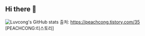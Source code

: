 ## Hi there 👋

![Luvcong's GitHub stats](https://github-readme-stats.vercel.app/api?username=Luvcong&count_private=true)
출처: https://peachcong.tistory.com/35 [PEACHCONG:티스토리]

<!--
**zionv-v/zionv-v** is a ✨ _special_ ✨ repository because its `README.md` (this file) appears on your GitHub profile.

Here are some ideas to get you started:

- 🔭 I’m currently working on ...
- 🌱 I’m currently learning ...
- 👯 I’m looking to collaborate on ...
- 🤔 I’m looking for help with ...
- 💬 Ask me about ...
- 📫 How to reach me: ...
- 😄 Pronouns: ...
- ⚡ Fun fact: ...
-->
